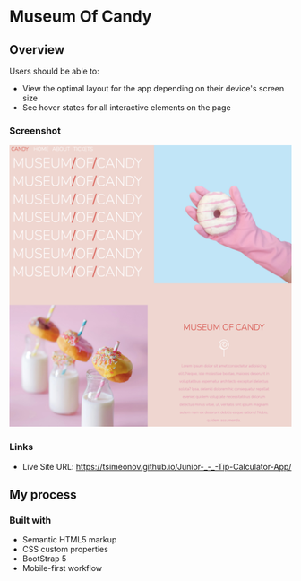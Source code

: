 # Museum Of Candy

## Overview

Users should be able to:

- View the optimal layout for the app depending on their device's screen size
- See hover states for all interactive elements on the page

### Screenshot

![](./design/desktop-view.png)

### Links

- Live Site URL: https://tsimeonov.github.io/Junior-_-_-Tip-Calculator-App/

## My process

### Built with

- Semantic HTML5 markup
- CSS custom properties
- BootStrap 5
- Mobile-first workflow
 

